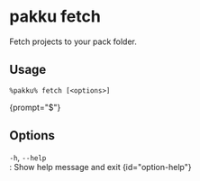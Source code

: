 # pakku fetch

Fetch projects to your pack folder.

## Usage

<snippet id="snippet-cmd">

```
%pakku% fetch [<options>]
```
{prompt="$"}

</snippet>

## Options

<snippet id="snippet-options">

`-h`, `--help`                                        
: Show help message and exit
{id="option-help"}

</snippet>

